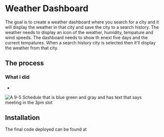 # Weather Dashboard

The goal is to create a weather dashboard where you search for a city and it will display the weather in that city and save the city to a search history. The weather needs to display an icon of the weather, humidity, tempature and wind speeds. The dashboard needs to show th enext five days and the current tempatures. When a search history city is selected then it'll display the weather from that city.

## The process

### What i did
* 

![A 9-5 Schedule that is blue green and gray and has text that says meeting in the 3pm slot]()
  
## Installation 
The final code deployed can be found at 
